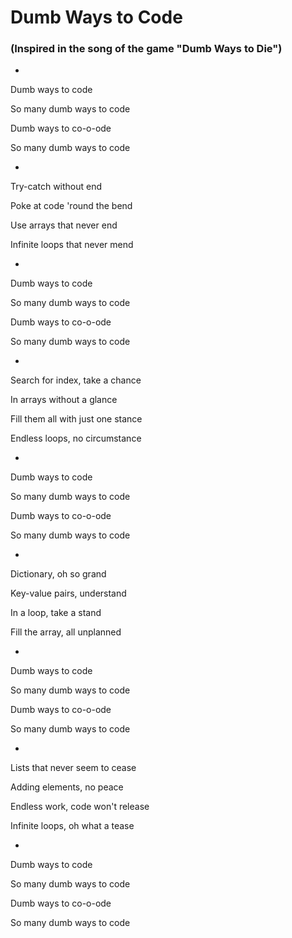 # Dumb Ways to Code

### (Inspired in the song of the game "Dumb Ways to Die")
-
Dumb ways to code

So many dumb ways to code

Dumb ways to co-o-ode

So many dumb ways to code

-
Try-catch without end

Poke at code 'round the bend

Use arrays that never end

Infinite loops that never mend

-
Dumb ways to code

So many dumb ways to code

Dumb ways to co-o-ode

So many dumb ways to code

-
Search for index, take a chance

In arrays without a glance

Fill them all with just one stance

Endless loops, no circumstance

-
Dumb ways to code

So many dumb ways to code

Dumb ways to co-o-ode

So many dumb ways to code

-
Dictionary, oh so grand

Key-value pairs, understand

In a loop, take a stand

Fill the array, all unplanned

-
Dumb ways to code

So many dumb ways to code

Dumb ways to co-o-ode

So many dumb ways to code

-
Lists that never seem to cease

Adding elements, no peace

Endless work, code won't release

Infinite loops, oh what a tease

-
Dumb ways to code

So many dumb ways to code

Dumb ways to co-o-ode

So many dumb ways to code
